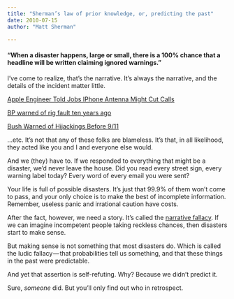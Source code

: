 ```yaml
---
title: "Sherman’s law of prior knowledge, or, predicting the past"
date: 2010-07-15
author: "Matt Sherman"

---
```


#### “When a disaster happens, large or small, there is a 100% chance that a headline will be written claiming ignored warnings.”

I’ve come to realize, that’s the narrative. It’s always the narrative, and the details of the incident matter little.

[Apple Engineer Told Jobs IPhone Antenna Might Cut Calls](http://www.bloomberg.com/news/2010-07-15/apple-engineer-said-to-have-told-jobs-last-year-about-iphone-antenna-flaw.html)

[BP warned of rig fault ten years ago](http://business.timesonline.co.uk/tol/business/industry_sectors/natural_resources/article7114087.ece)

[Bush Warned of Hijackings Before 9/11](http://abcnews.go.com/US/story?id=90453&amp;page=1)

…etc. It’s not that any of these folks are blameless. It’s that, in all likelihood, they acted like you and I and everyone else would.

And we (they) have to. If we responded to everything that might be a disaster, we’d never leave the house. Did you read every street sign, every warning label today? Every word of every email you were sent?

Your life is full of possible disasters. It’s just that 99.9% of them won’t come to pass, and your only choice is to make the best of incomplete information. Remember, useless panic and irrational caution have costs.

After the fact, however, we need a story. It’s called the [narrative fallacy](http://en.wikipedia.org/wiki/Nassim_Nicholas_Taleb#Epistemology_and_theories_of_randomness). If we can imagine incompetent people taking reckless chances, then disasters start to make sense.

But making sense is not something that most disasters do. Which is called the ludic fallacy — that probabilities tell us something, and that these things in the past were predictable.

And yet that assertion is self-refuting. Why? Because we didn’t predict it.

Sure, _someone_ did. But you’ll only find out who in retrospect.
